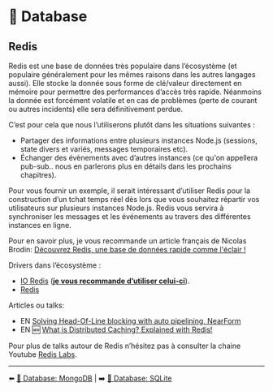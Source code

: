 # 💾 Database

## Redis

Redis est une base de données très populaire dans l’écosystème (et populaire généralement pour les mêmes raisons dans les autres langages aussi). Elle stocke la donnée sous forme de clé/valeur directement en mémoire pour permettre des performances d’accès très rapide. Néanmoins la donnée est forcément volatile et en cas de problèmes (perte de courant ou autres incidents) elle sera définitivement perdue.

C’est pour cela que nous l’utiliserons plutôt dans les situations suivantes :

- Partager des informations entre plusieurs instances Node.js (sessions, state divers et variés, messages temporaires etc).
- Échanger des évènements avec d’autres instances (ce qu'on appellera pub-sub.. nous en parlerons plus en détails dans les prochains chapitres).

Pour vous fournir un exemple, il serait intéressant d’utiliser Redis pour la construction d’un tchat temps réel dès lors que vous souhaitez répartir vos utilisateurs sur plusieurs instances Node.js. Redis vous servira à synchroniser les messages et les événements au travers des différentes instances en ligne.

Pour en savoir plus, je vous recommande un article français de Nicolas Brodin: [Découvrez Redis, une base de données rapide comme l'éclair !](https://blog.nicolas.brondin-bernard.com/redis-une-base-de-donnees-rapide-comme-l-eclair/)

Drivers dans l’écosystème :

- [IO Redis](https://github.com/luin/ioredis) (**<u>je vous recommande d’utiliser celui-ci</u>**).
- [Redis](https://github.com/NodeRedis/node-redis)

Articles ou talks:

- EN [Solving Head-Of-Line blocking with auto pipelining, NearForm](https://www.youtube.com/watch?v=0L0ER4pZbX4)
- EN 🆕 [What is Distributed Caching? Explained with Redis!](https://www.youtube.com/watch?v=U3RkDLtS7uY)

Pour plus de talks autour de Redis n’hésitez pas à consulter la chaine Youtube [Redis Labs](https://www.youtube.com/c/Redislabs/featured).

---

⬅️ [💾 Database: MongoDB](./6-mongodb.md) |
➡️ [💾 Database: SQLite](./8-sqlite.md)
